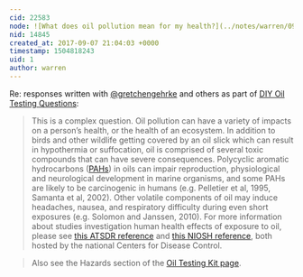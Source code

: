 ```yaml
---
cid: 22583
node: ![What does oil pollution mean for my health?](../notes/warren/09-07-2017/what-does-oil-pollution-mean-for-my-health)
nid: 14845
created_at: 2017-09-07 21:04:03 +0000
timestamp: 1504818243
uid: 1
author: warren
---
```


Re: responses written with [@gretchengehrke](/profile/gretchengehrke) and others as part of [DIY Oil Testing Questions](/wiki/diy-oil-testing-questions):

> This is a complex question. Oil pollution can have a variety of impacts on a person’s health, or the health of an ecosystem. In addition to birds and other wildlife getting covered by an oil slick which can result in hypothermia or suffocation, oil is comprised of several toxic compounds that can have severe consequences. Polycyclic aromatic hydrocarbons ([PAHs](#PAH)) in oils can impair reproduction, physiological and neurological development in marine organisms, and some PAHs are likely to be carcinogenic in humans (e.g. Pelletier et al, 1995, Samanta et al, 2002). Other volatile components of oil may induce headaches, nausea, and respiratory difficulty during even short exposures (e.g. Solomon and Janssen, 2010). For more information about studies investigation human health effects of exposure to oil, please see [this ATSDR reference](http://www.atsdr.cdc.gov/csem/csem.asp?csem=13&po=11) and [this NIOSH reference](http://www.cdc.gov/niosh/topics/oilspillresponse/studies.html), both hosted by the national Centers for Disease Control.

> Also see the Hazards section of the [Oil Testing Kit page](https://publiclab.org/wiki/oil-testing-kit#Hazards).  
